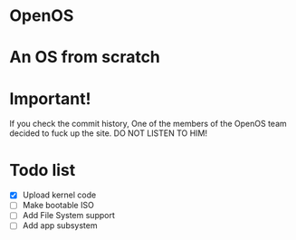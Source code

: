 # OpenOS
# An OS from scratch
# Important!
If you check the commit history, One of the members of the OpenOS team decided to fuck up the site.
DO NOT LISTEN TO HIM!
# Todo list
- [x] Upload kernel code
- [ ] Make bootable ISO
- [ ] Add File System support
- [ ] Add app subsystem
